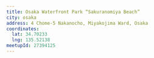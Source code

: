 ```yaml
---
title: Osaka Waterfront Park “Sakuranomiya Beach”
city: osaka
address: 4 Chome-5 Nakanocho, Miyakojima Ward, Osaka
coordinates:
  lat: 34.70233
  lng: 135.52138
meetupId: 27394125
---
```


